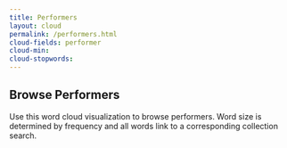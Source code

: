 ```yaml
---
title: Performers
layout: cloud
permalink: /performers.html
cloud-fields: performer
cloud-min:
cloud-stopwords:
---
```


## Browse Performers

Use this word cloud visualization to browse performers.
Word size is determined by frequency and all words link to a corresponding collection search.
